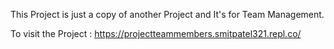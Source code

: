 This Project is just a copy of another Project and It's for Team Management.

To visit the Project : https://projectteammembers.smitpatel321.repl.co/
